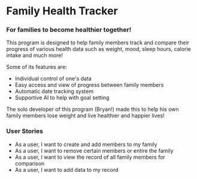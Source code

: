 # Family Health Tracker
### For families to become healthier together!

This program is designed to help family members track 
and compare their progress of various health data such
as weight, mood, sleep hours, calorie intake and much more!

Some of its features are:

- Individual control of one's data
- Easy access and view of progress between family members
- Automatic date tracking system
- Supportive AI to help with goal setting

The solo developer of this program (Bryan!) made this to help 
his own family members lose weight and live healthier and happier lives!

### User Stories

- As a user, I want to create and add members to my family
- As a user, I want to remove certain members or entire the family
- As a user, I want to view the record of all family members for comparison
- As a user, I want to add data to my record
